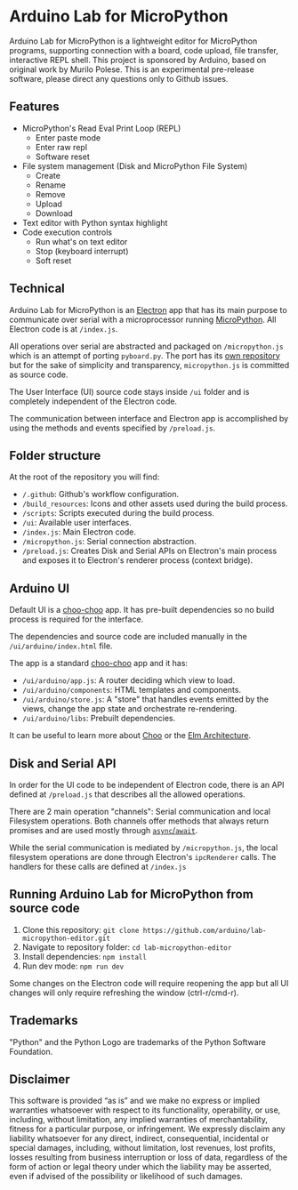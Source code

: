 # Arduino Lab for MicroPython

Arduino Lab for MicroPython is a lightweight editor for MicroPython programs, supporting connection with a board, code upload, file transfer, interactive REPL shell.
This project is sponsored by Arduino, based on original work by Murilo Polese. This is an experimental pre-release software, please direct any questions only to Github issues.

## Features
- MicroPython's Read Eval Print Loop (REPL)
	- Enter paste mode
	- Enter raw repl
	- Software reset
- File system management (Disk and MicroPython File System)
	- Create
	- Rename
	- Remove
	- Upload
	- Download
- Text editor with Python syntax highlight
- Code execution controls
	- Run what's on text editor
	- Stop (keyboard interrupt)
	- Soft reset

## Technical

Arduino Lab for MicroPython is an [Electron](https://www.electronjs.org/) app that has its main purpose to communicate over serial with a microprocessor running [MicroPython](https://micropython.org/). All Electron code is at `/index.js`.

All operations over serial are abstracted and packaged on `/micropython.js` which is an attempt of porting `pyboard.py`. The port has its [own repository](https://github.com/murilopolese/micropython.js) but for the sake of simplicity and transparency, `micropython.js` is committed as source code.

The User Interface (UI) source code stays inside `/ui` folder and is completely independent of the Electron code.

The communication between interface and Electron app is accomplished by using the methods and events specified by `/preload.js`.

## Folder structure

At the root of the repository you will find:

- `/.github`: Github's workflow configuration.
- `/build_resources`: Icons and other assets used during the build process.
- `/scripts`: Scripts executed during the build process.
- `/ui`: Available user interfaces.
- `/index.js`: Main Electron code.
- `/micropython.js`: Serial connection abstraction.
- `/preload.js`: Creates Disk and Serial APIs on Electron's main process and exposes it to Electron's renderer process (context bridge).

## Arduino UI

Default UI is a [choo-choo](https://github.com/choojs/choo) app. It has pre-built dependencies so no build process is required for the interface.

The dependencies and source code are included manually in the `/ui/arduino/index.html` file.

The app is a standard [choo-choo](https://github.com/choojs/choo) app and it has:

- `/ui/arduino/app.js`: A router deciding which view to load.
- `/ui/arduino/components`: HTML templates and components.
- `/ui/arduino/store.js`: A "store" that handles events emitted by the views, change the app state and orchestrate re-rendering.
- `/ui/arduino/libs`: Prebuilt dependencies.

It can be useful to learn more about [Choo](https://github.com/choojs/choo) or the [Elm Architecture](https://guide.elm-lang.org/architecture/).

## Disk and Serial API

In order for the UI code to be independent of Electron code, there is an API defined at `/preload.js` that describes all the allowed operations.

There are 2 main operation "channels": Serial communication and local Filesystem operations. Both channels offer methods that always return promises and are used mostly through [`async`/`await`](https://developer.mozilla.org/en-US/docs/Web/JavaScript/Reference/Statements/async_function).

While the serial communication is mediated by `/micropython.js`, the local filesystem operations are done through Electron's `ipcRenderer` calls. The handlers for these calls are defined at `/index.js`

## Running Arduino Lab for MicroPython from source code

1. Clone this repository: `git clone https://github.com/arduino/lab-micropython-editor.git`
2. Navigate to repository folder: `cd lab-micropython-editor`
3. Install dependencies: `npm install`
4. Run dev mode: `npm run dev`

Some changes on the Electron code will require reopening the app but all UI changes will only require refreshing the window (ctrl-r/cmd-r).


## Trademarks

"Python" and the Python Logo are trademarks of the Python Software Foundation.

## Disclaimer

This software is provided “as is” and we make no express or implied warranties whatsoever with respect to its functionality, operability, or use, including, without limitation, any implied warranties of merchantability, fitness for a particular purpose, or infringement. We expressly disclaim any liability whatsoever for any direct, indirect, consequential, incidental or special damages, including, without limitation, lost revenues, lost profits, losses resulting from business interruption or loss of data, regardless of the form of action or legal theory under which the liability may be asserted, even if advised of the possibility or likelihood of such damages.

